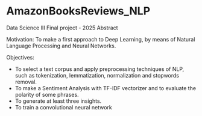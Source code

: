 # AmazonBooksReviews_NLP

Data Science III Final project - 2025
Abstract

Motivation: To make a first approach to Deep Learning, by means of Natural Language Processing and Neural Networks.

Objectives:
* To select a text corpus and apply preprocessing techniques of NLP, such as tokenization, lemmatization, normalization and stopwords removal.
* To make a Sentiment Analysis with TF-IDF vectorizer and to evaluate the polarity of some phrases.
* To generate at least three insights.
* To train a convolutional neural network
